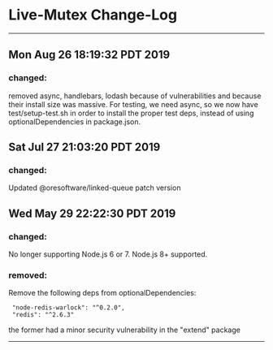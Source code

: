 
# Live-Mutex Change-Log

-------------------------------------------------------------

## Mon Aug 26 18:19:32 PDT 2019

### changed:

removed async, handlebars, lodash
because of vulnerabilities and because their install size was massive.
For testing, we need async, so we now have test/setup-test.sh
in order to install the proper test deps, instead of using optionalDependencies in package.json.


## Sat Jul 27 21:03:20 PDT 2019

### changed:

Updated @oresoftware/linked-queue patch version

## Wed May 29 22:22:30 PDT 2019

### changed:

No longer supporting Node.js 6 or 7.
Node.js 8+ supported.

### removed:

Remove the following deps from optionalDependencies:

```
 "node-redis-warlock": "^0.2.0",
 "redis": "^2.6.3"
```
 
the former had a minor security vulnerability in the "extend" package
    
    
----------------------------------------------------------